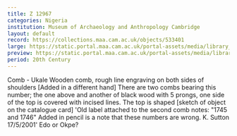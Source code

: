 ```yaml
---
title: Z 12967
categories: Nigeria
institution: Museum of Archaeology and Anthropology Cambridge
layout: default
record: https://collections.maa.cam.ac.uk/objects/533401
large: https://static.portal.maa.cam.ac.uk/portal-assets/media/library_images/web/674269_Z_12967_001.jpg
preview: https://static.portal.maa.cam.ac.uk/portal-assets/media/library_images/thumbnail/674269_Z_12967_001.jpg
period: 20th Century
---
```

Comb - Ukale
Wooden comb, rough line engraving on both sides of shoulders
[Added in a different hand] There are two combs bearing this number; the one above and another of black wood with 5 prongs, one side of the top is covered with incised lines. The top is shaped [sketch of object on the catalogue card]
'Old label attached to the second comb notes: "1745 and 1746" Added in pencil is a note that these numbers are wrong. K. Sutton 17/5/2001'
Edo or Okpe?
